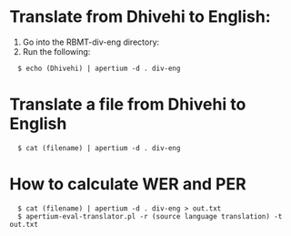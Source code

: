 # Translate from Dhivehi to English:

1. Go into the RBMT-div-eng directory:
2. Run the following:
```
  $ echo (Dhivehi) | apertium -d . div-eng
```

# Translate a file from Dhivehi to English 
```
  $ cat (filename) | apertium -d . div-eng
```

# How to calculate WER and PER 
```
  $ cat (filename) | apertium -d . div-eng > out.txt
  $ apertium-eval-translator.pl -r (source language translation) -t out.txt
```
